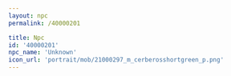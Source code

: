 ```yaml
---
layout: npc
permalink: /40000201

title: Npc
id: '40000201'
npc_name: 'Unknown'
icon_url: 'portrait/mob/21000297_m_cerberosshortgreen_p.png'
---
```

